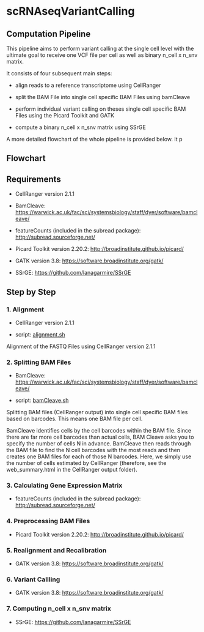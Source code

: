# scRNAseqVariantCalling

## Computation Pipeline

This pipeline aims to perform variant calling at the single cell level with the ultimate goal to receive one VCF file per cell as well as binary n_cell x n_snv matrix.

It consists of four subsequent main steps:

- align reads to a reference transcriptome using CellRanger

- split the BAM File into single cell specific BAM Files using bamCleave

- perform individual variant calling on theses single cell specific BAM Files using the Picard Toolkit and GATK

- compute a binary n_cell x n_snv matrix using SSrGE

A more detailed flowchart of the whole pipeline is provided below. It p

## Flowchart



## Requirements

- CellRanger version 2.1.1

- BamCleave: https://warwick.ac.uk/fac/sci/systemsbiology/staff/dyer/software/bamcleave/

- featureCounts (included in the subread package): http://subread.sourceforge.net/

- Picard Toolkit version 2.20.2:  http://broadinstitute.github.io/picard/

- GATK version 3.8: https://software.broadinstitute.org/gatk/

- SSrGE: https://github.com/lanagarmire/SSrGE

## Step by Step

### 1. Alignment

- CellRanger version 2.1.1

- script: [alignment.sh](https://github.com/niklaslang/scRNAseqVariantCalling/blob/master/alignment.sh)

Alignment of the FASTQ Files using CellRanger version 2.1.1

### 2. Splitting BAM Files

- BamCleave: https://warwick.ac.uk/fac/sci/systemsbiology/staff/dyer/software/bamcleave/

- script: [bamCleave.sh](https://github.com/niklaslang/scRNAseqVariantCalling/blob/master/bamCleave.sh)

Splitting BAM files (CellRanger output) into single cell specific BAM files based on barcodes.
This means one BAM file per cell.

BamCleave identifies cells by the cell barcodes within the BAM file. Since there are far more cell barcodes than actual cells, BAM Cleave asks you to specify the number of cells N in advance. BamCleave then reads through the BAM file to find the N cell barcodes with the most reads and then creates one BAM files for each of those N barcodes.
Here, we simply use the number of cells estimated by CellRanger (therefore, see the web_summary.html in the CellRanger output folder).

### 3. Calculating Gene Expression Matrix

- featureCounts (included in the subread package): http://subread.sourceforge.net/

### 4. Preprocessing BAM Files

- Picard Toolkit version 2.20.2:  http://broadinstitute.github.io/picard/

### 5. Realignment and Recalibration

- GATK version 3.8: https://software.broadinstitute.org/gatk/

### 6. Variant Callling

- GATK version 3.8: https://software.broadinstitute.org/gatk/

### 7. Computing n_cell x n_snv matrix

- SSrGE: https://github.com/lanagarmire/SSrGE
